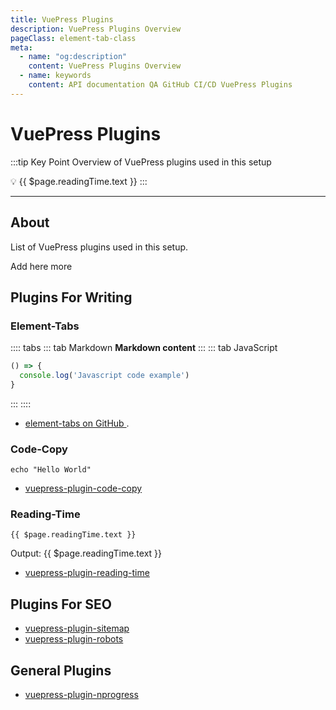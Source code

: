 ```yaml
---
title: VuePress Plugins
description: VuePress Plugins Overview
pageClass: element-tab-class
meta:
  - name: "og:description"
    content: VuePress Plugins Overview
  - name: keywords
    content: API documentation QA GitHub CI/CD VuePress Plugins
---
```


# VuePress Plugins

:::tip Key Point
Overview of VuePress plugins used in this setup

:bulb: {{ $page.readingTime.text }}
:::

---

## About

List of VuePress plugins used in this setup.

Add here more

## Plugins For Writing



### Element-Tabs

<!--lint disable -->

:::: tabs
::: tab Markdown
__Markdown content__
:::
::: tab JavaScript
``` javascript
() => {
  console.log('Javascript code example')
}
```
:::
::::


<!--lint disable -->

- [element-tabs on GitHub ](https://superbiger.github.io/vuepress-plugin-tabs/ "Link to website of element-tabs").

### Code-Copy

```shell
echo "Hello World"
```

- [vuepress-plugin-code-copy](https://github.com/znicholasbrown/vuepress-plugin-code-copy "code-copy plugin on GitHub")

### Reading-Time

```vue
{{ $page.readingTime.text }}
```

Output: {{ $page.readingTime.text }}

- [vuepress-plugin-reading-time](https://github.com/darrenjennings/vuepress-plugin-reading-time "Link to reading-time plugin on GitHub")

## Plugins For SEO

- [vuepress-plugin-sitemap](https://github.com/ekoeryanto/vuepress-plugin-sitemap "Link to sitemap plugin on GitHub")
- [vuepress-plugin-robots](https://github.com/HiYue/vuepress-plugin-robots "Link to robot.txt plugin on GitHub" )

## General Plugins

- [vuepress-plugin-nprogress](https://github.com/vuepress/vuepress-plugin-nprogress "Link to nprogress plugin on GitHub")
